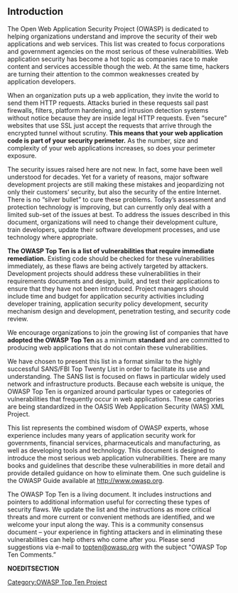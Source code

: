 ## Introduction

The Open Web Application Security Project (OWASP) is dedicated to
helping organizations understand and improve the security of their web
applications and web services. This list was created to focus
corporations and government agencies on the most serious of these
vulnerabilities. Web application security has become a hot topic as
companies race to make content and services accessible though the web.
At the same time, hackers are turning their attention to the common
weaknesses created by application developers.

When an organization puts up a web application, they invite the world to
send them HTTP requests. Attacks buried in these requests sail past
firewalls, filters, platform hardening, and intrusion detection systems
without notice because they are inside legal HTTP requests. Even
“secure” websites that use SSL just accept the requests that arrive
through the encrypted tunnel without scrutiny. **This means that your
web application code is part of your security perimeter.** As the
number, size and complexity of your web applications increases, so does
your perimeter exposure.

The security issues raised here are not new. In fact, some have been
well understood for decades. Yet for a variety of reasons, major
software development projects are still making these mistakes and
jeopardizing not only their customers’ security, but also the security
of the entire Internet. There is no “silver bullet” to cure these
problems. Today’s assessment and protection technology is improving, but
can currently only deal with a limited sub-set of the issues at best. To
address the issues described in this document, organizations will need
to change their development culture, train developers, update their
software development processes, and use technology where appropriate.

**The OWASP Top Ten is a list of vulnerabilities that require immediate
remediation.** Existing code should be checked for these vulnerabilities
immediately, as these flaws are being actively targeted by attackers.
Development projects should address these vulnerabilities in their
requirements documents and design, build, and test their applications to
ensure that they have not been introduced. Project managers should
include time and budget for application security activities including
developer training, application security policy development, security
mechanism design and development, penetration testing, and security code
review.

We encourage organizations to join the growing list of companies that
have **adopted the OWASP Top Ten** as a minimum **standard** and are
committed to producing web applications that do not contain these
vulnerabilities.

We have chosen to present this list in a format similar to the highly
successful SANS/FBI Top Twenty List in order to facilitate its use and
understanding. The SANS list is focused on flaws in particular widely
used network and infrastructure products. Because each website is
unique, the OWASP Top Ten is organized around particular types or
categories of vulnerabilities that frequently occur in web applications.
These categories are being standardized in the OASIS Web Application
Security (WAS) XML Project.

This list represents the combined wisdom of OWASP experts, whose
experience includes many years of application security work for
governments, financial services, pharmaceuticals and manufacturing, as
well as developing tools and technology. This document is designed to
introduce the most serious web application vulnerabilities. There are
many books and guidelines that describe these vulnerabilities in more
detail and provide detailed guidance on how to eliminate them. One such
guideline is the OWASP Guide available at <http://www.owasp.org>.

The OWASP Top Ten is a living document. It includes instructions and
pointers to additional information useful for correcting these types of
security flaws. We update the list and the instructions as more critical
threats and more current or convenient methods are identified, and we
welcome your input along the way. This is a community consensus document
– your experience in fighting attackers and in eliminating these
vulnerabilities can help others who come after you. Please send
suggestions via e-mail to topten@owasp.org with the subject "OWASP Top
Ten Comments.”

__NOEDITSECTION__

[Category:OWASP Top Ten
Project](Category:OWASP_Top_Ten_Project "wikilink")